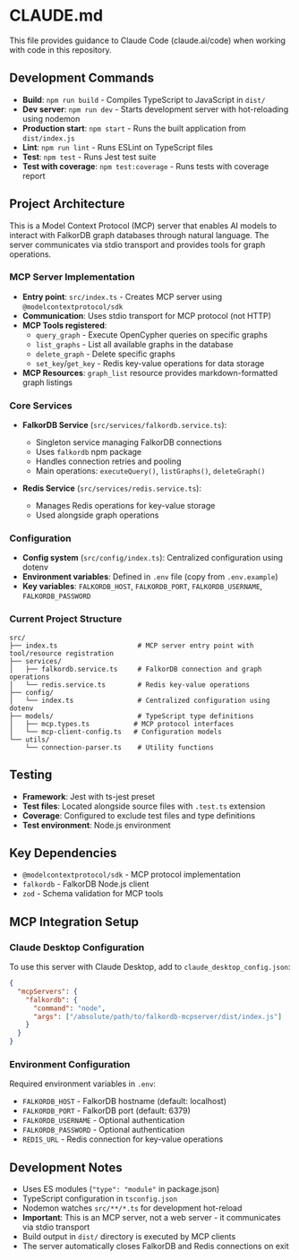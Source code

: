 # CLAUDE.md

This file provides guidance to Claude Code (claude.ai/code) when working with code in this repository.

## Development Commands

- **Build**: `npm run build` - Compiles TypeScript to JavaScript in `dist/`
- **Dev server**: `npm run dev` - Starts development server with hot-reloading using nodemon
- **Production start**: `npm start` - Runs the built application from `dist/index.js`
- **Lint**: `npm run lint` - Runs ESLint on TypeScript files
- **Test**: `npm test` - Runs Jest test suite
- **Test with coverage**: `npm test:coverage` - Runs tests with coverage report

## Project Architecture

This is a Model Context Protocol (MCP) server that enables AI models to interact with FalkorDB graph databases through natural language. The server communicates via stdio transport and provides tools for graph operations.

### MCP Server Implementation
- **Entry point**: `src/index.ts` - Creates MCP server using `@modelcontextprotocol/sdk`
- **Communication**: Uses stdio transport for MCP protocol (not HTTP)
- **MCP Tools registered**:
  - `query_graph` - Execute OpenCypher queries on specific graphs
  - `list_graphs` - List all available graphs in the database
  - `delete_graph` - Delete specific graphs
  - `set_key`/`get_key` - Redis key-value operations for data storage
- **MCP Resources**: `graph_list` resource provides markdown-formatted graph listings

### Core Services
- **FalkorDB Service** (`src/services/falkordb.service.ts`): 
  - Singleton service managing FalkorDB connections
  - Uses `falkordb` npm package
  - Handles connection retries and pooling
  - Main operations: `executeQuery()`, `listGraphs()`, `deleteGraph()`

- **Redis Service** (`src/services/redis.service.ts`):
  - Manages Redis operations for key-value storage
  - Used alongside graph operations

### Configuration
- **Config system** (`src/config/index.ts`): Centralized configuration using dotenv
- **Environment variables**: Defined in `.env` file (copy from `.env.example`)
- **Key variables**: `FALKORDB_HOST`, `FALKORDB_PORT`, `FALKORDB_USERNAME`, `FALKORDB_PASSWORD`

### Current Project Structure
```
src/
├── index.ts                    # MCP server entry point with tool/resource registration
├── services/
│   ├── falkordb.service.ts     # FalkorDB connection and graph operations
│   └── redis.service.ts        # Redis key-value operations
├── config/
│   └── index.ts                # Centralized configuration using dotenv
├── models/                     # TypeScript type definitions
│   ├── mcp.types.ts           # MCP protocol interfaces
│   └── mcp-client-config.ts   # Configuration models
└── utils/
    └── connection-parser.ts    # Utility functions
```

## Testing
- **Framework**: Jest with ts-jest preset
- **Test files**: Located alongside source files with `.test.ts` extension
- **Coverage**: Configured to exclude test files and type definitions
- **Test environment**: Node.js environment

## Key Dependencies
- `@modelcontextprotocol/sdk` - MCP protocol implementation
- `falkordb` - FalkorDB Node.js client
- `zod` - Schema validation for MCP tools

## MCP Integration Setup

### Claude Desktop Configuration
To use this server with Claude Desktop, add to `claude_desktop_config.json`:
```json
{
  "mcpServers": {
    "falkordb": {
      "command": "node",
      "args": ["/absolute/path/to/falkordb-mcpserver/dist/index.js"]
    }
  }
}
```

### Environment Configuration
Required environment variables in `.env`:
- `FALKORDB_HOST` - FalkorDB hostname (default: localhost)
- `FALKORDB_PORT` - FalkorDB port (default: 6379)
- `FALKORDB_USERNAME` - Optional authentication
- `FALKORDB_PASSWORD` - Optional authentication
- `REDIS_URL` - Redis connection for key-value operations

## Development Notes
- Uses ES modules (`"type": "module"` in package.json)
- TypeScript configuration in `tsconfig.json`
- Nodemon watches `src/**/*.ts` for development hot-reload
- **Important**: This is an MCP server, not a web server - it communicates via stdio transport
- Build output in `dist/` directory is executed by MCP clients
- The server automatically closes FalkorDB and Redis connections on exit